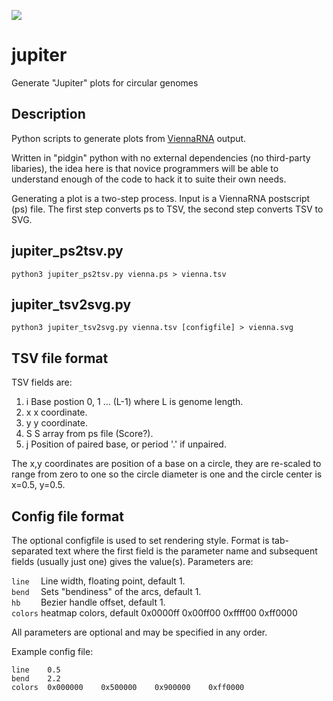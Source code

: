 ![](https://drive5.com/serratus/jupiter2.png)

# jupiter
Generate "Jupiter" plots for circular genomes

## Description

Python scripts to generate plots from [ViennaRNA](https://github.com/ViennaRNA) output.   

Written in "pidgin" python with no external dependencies (no third-party libaries), the idea here is that novice programmers will be able to understand enough of the code to hack it to suite their own needs.      

Generating a plot is a two-step process. Input is a ViennaRNA postscript (ps) file. The first
step converts ps to TSV, the second step converts TSV to SVG.

## jupiter_ps2tsv.py

`python3 jupiter_ps2tsv.py vienna.ps > vienna.tsv`

## jupiter_tsv2svg.py

`python3 jupiter_tsv2svg.py vienna.tsv [configfile] > vienna.svg`

## TSV file format

TSV fields are:

1. i	Base postion 0, 1 ... (L-1) where L is genome length.   
2. x	x coordinate.   
3. y	y coordinate.   
4. S	S array from ps file (Score?).   
5. j	Position of paired base, or period '.' if unpaired.   

The x,y coordinates are position of a base on a circle, they
are re-scaled to range from zero to one so the circle diameter
is one and the circle center is x=0.5, y=0.5.

## Config file format

The optional configfile is used to set rendering style. Format is tab-separated
text where the first field is the parameter name and subsequent fields (usually
just one) gives the value(s). Parameters are:

`line  `	Line width, floating point, default 1.   
`bend  `	Sets "bendiness" of the arcs, default 1.   
`hb    `	Bezier handle offset, default 1.   
`colors`	heatmap colors, default 0x0000ff    0x00ff00    0xffff00    0xff0000   

All parameters are optional and may be specified in any order.

Example config file:

`line    0.5`   
`bend    2.2`   
`colors  0x000000    0x500000    0x900000    0xff0000`   

